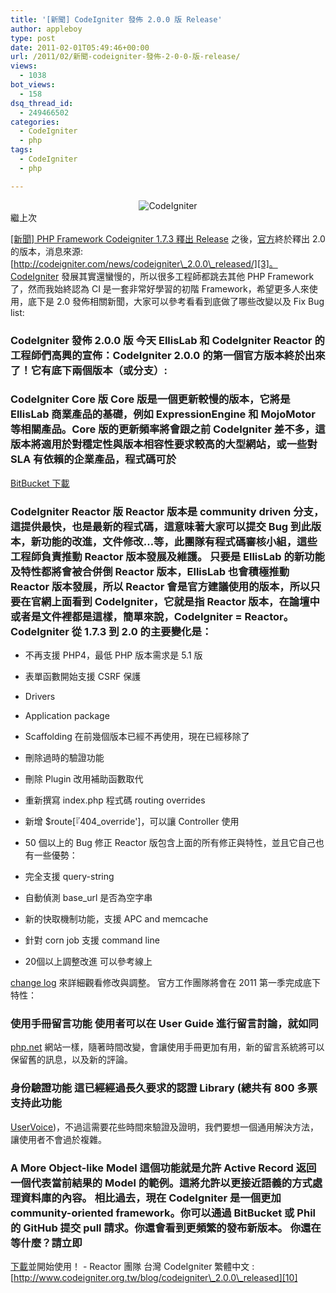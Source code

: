 ```yaml
---
title: '[新聞] CodeIgniter 發佈 2.0.0 版 Release'
author: appleboy
type: post
date: 2011-02-01T05:49:46+00:00
url: /2011/02/新聞-codeigniter-發佈-2-0-0-版-release/
views:
  - 1038
bot_views:
  - 158
dsq_thread_id:
  - 249466502
categories:
  - CodeIgniter
  - php
tags:
  - CodeIgniter
  - php

---
```

<div style="margin: 0 auto; text-align: center;">
  <img src="https://i1.wp.com/farm5.static.flickr.com/4139/4928689646_4309e16e13_o.png?w=840&#038;ssl=1" alt="CodeIgniter" data-recalc-dims="1" />
</div> 繼上次 

[[新聞] PHP Framework Codeigniter 1.7.3 釋出 Release][1] 之後，[官方][2]終於釋出 2.0 的版本，消息來源: [http://codeigniter.com/news/codeigniter\_2.0.0\_released/][3]。 [CodeIgniter][4] 發展其實還蠻慢的，所以很多工程師都跳去其他 PHP Framework 了，然而我始終認為 CI 是一套非常好學習的初階 Framework，希望更多人來使用，底下是 2.0 發佈相關新聞，大家可以參考看看到底做了哪些改變以及 Fix Bug list: <!--more-->

### CodeIgniter 發佈 2.0.0 版 今天 EllisLab 和 CodeIgniter Reactor 的工程師們高興的宣佈：CodeIgniter 2.0.0 的第一個官方版本終於出來了！它有底下兩個版本（或分支）: 

### CodeIgniter Core 版 Core 版是一個更新較慢的版本，它將是 EllisLab 商業產品的基礎，例如 ExpressionEngine 和 MojoMotor 等相關產品。Core 版的更新頻率將會跟之前 CodeIgniter 差不多，這版本將適用於對穩定性與版本相容性要求較高的大型網站，或一些對 SLA 有依賴的企業產品，程式碼可於 

[BitBucket 下載][5] 

### CodeIgniter Reactor 版 Reactor 版本是 community driven 分支，這提供最快，也是最新的程式碼，這意味著大家可以提交 Bug 到此版本，新功能的改進，文件修改…等，此團隊有程式碼審核小組，這些工程師負責推動 Reactor 版本發展及維護。 只要是 EllisLab 的新功能及特性都將會被合併倒 Reactor 版本，EllisLab 也會積極推動 Reactor 版本發展，所以 Reactor 會是官方建議使用的版本，所以只要在官網上面看到 CodeIgniter，它就是指 Reactor 版本，在論壇中或者是文件裡都是這樣，簡單來說，CodeIgniter = Reactor。 CodeIgniter 從 1.7.3 到 2.0 的主要變化是： 

  * 不再支援 PHP4，最低 PHP 版本需求是 5.1 版
  * 表單函數開始支援 CSRF 保護
  * Drivers
  * Application package
  * Scaffolding 在前幾個版本已經不再使用，現在已經移除了
  * 刪除過時的驗證功能
  * 刪除 Plugin 改用補助函數取代
  * 重新撰寫 index.php 程式碼 routing overrides
  * 新增 $route[『404_override']，可以讓 Controller 使用
  * 50 個以上的 Bug 修正 Reactor 版包含上面的所有修正與特性，並且它自己也有一些優勢： 

  * 完全支援 query-string
  * 自動偵測 base_url 是否為空字串
  * 新的快取機制功能，支援 APC and memcache
  * 針對 corn job 支援 command line
  * 20個以上調整改進 可以參考線上 

[change log][6] 來詳細觀看修改與調整。 官方工作團隊將會在 2011 第一季完成底下特性： 

### 使用手冊留言功能 使用者可以在 User Guide 進行留言討論，就如同 

[php.net][7] 網站一樣，隨著時間改變，會讓使用手冊更加有用，新的留言系統將可以保留舊的訊息，以及新的評論。 

### 身份驗證功能 這已經經過長久要求的認證 Library (總共有 800 多票支持此功能 

[UserVoice][8])，不過這需要花些時間來驗證及證明，我們要想一個通用解決方法，讓使用者不會過於複雜。 

### A More Object-like Model 這個功能就是允許 Active Record 返回一個代表當前結果的 Model 的範例。這將允許以更接近語義的方式處理資料庫的內容。 相比過去，現在 CodeIgniter 是一個更加 community-oriented framework。你可以通過 BitBucket 或 Phil 的 GitHub 提交 pull 請求。你還會看到更頻繁的發布新版本。 你還在等什麼？請立即

[下載][9]並開始使用！ - Reactor 團隊 台灣 CodeIgniter 繁體中文 : [http://www.codeigniter.org.tw/blog/codeigniter\_2.0.0\_released][10]

 [1]: http://blog.wu-boy.com/2010/12/07/2488/
 [2]: http://codeigniter.com
 [3]: http://codeigniter.com/news/codeigniter_2.0.0_released/
 [4]: http://codeigniter.com/
 [5]: http://bitbucket.org/ellislab/codeigniter
 [6]: http://codeigniter.com/user_guide/changelog.html
 [7]: http://www.php.net
 [8]: http://codeigniter.uservoice.com/
 [9]: http://codeigniter.com/download
 [10]: http://www.codeigniter.org.tw/blog/codeigniter_2.0.0_released